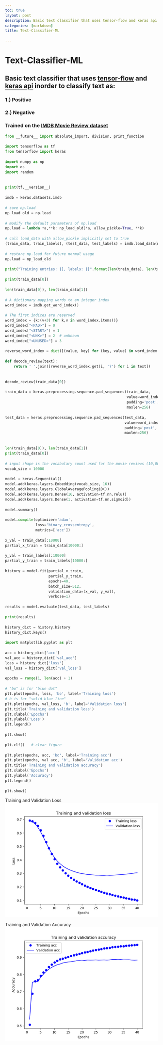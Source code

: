 ```yaml
---
toc: true
layout: post
description: Basic text classifier that uses tensor-flow and keras api inorder to classify text
categories: [markdown]
title: Text-Classifier-ML

---
```


# Text-Classifier-ML

## Basic text classifier that uses [tensor-flow](https:/tensorflow.org) and [keras api](https://keras.io) inorder to classify text as:

###                                                                                        1.) Positive

###                                                                                        2.) Negative

### Trained on the [IMDB Movie Review dataset](https://ai.stanford.edu/~amaas/data/sentiment/aclImdb_v1.tar.gz)

```python
from __future__ import absolute_import, division, print_function

import tensorflow as tf
from tensorflow import keras

import numpy as np
import os
import random


print(tf.__version__)

imdb = keras.datasets.imdb

# save np.load
np_load_old = np.load

# modify the default parameters of np.load
np.load = lambda *a,**k: np_load_old(*a, allow_pickle=True, **k)

# call load_data with allow_pickle implicitly set to true
(train_data, train_labels), (test_data, test_labels) = imdb.load_data(num_words=10000)

# restore np.load for future normal usage
np.load = np_load_old

print("Training entries: {}, labels: {}".format(len(train_data), len(train_labels)))

print(train_data[0])

len(train_data[0]), len(train_data[1])

# A dictionary mapping words to an integer index
word_index = imdb.get_word_index()

# The first indices are reserved
word_index = {k:(v+3) for k,v in word_index.items()} 
word_index["<PAD>"] = 0
word_index["<START>"] = 1
word_index["<UNK>"] = 2  # unknown
word_index["<UNUSED>"] = 3

reverse_word_index = dict([(value, key) for (key, value) in word_index.items()])

def decode_review(text):
    return ' '.join([reverse_word_index.get(i, '?') for i in text])


decode_review(train_data[0])

train_data = keras.preprocessing.sequence.pad_sequences(train_data,
                                                        value=word_index["<PAD>"],
                                                        padding='post',
                                                        maxlen=256)

test_data = keras.preprocessing.sequence.pad_sequences(test_data,
                                                       value=word_index["<PAD>"],
                                                       padding='post',
                                                       maxlen=256)


len(train_data[0]), len(train_data[1])
print(train_data[0])

# input shape is the vocabulary count used for the movie reviews (10,000 words)
vocab_size = 10000

model = keras.Sequential()
model.add(keras.layers.Embedding(vocab_size, 16))
model.add(keras.layers.GlobalAveragePooling1D())
model.add(keras.layers.Dense(16, activation=tf.nn.relu))
model.add(keras.layers.Dense(1, activation=tf.nn.sigmoid))

model.summary()

model.compile(optimizer='adam',
              loss='binary_crossentropy',
              metrics=['acc'])

x_val = train_data[:10000]
partial_x_train = train_data[10000:]

y_val = train_labels[:10000]
partial_y_train = train_labels[10000:]

history = model.fit(partial_x_train,
                    partial_y_train,
                    epochs=40,
                    batch_size=512,
                    validation_data=(x_val, y_val),
                    verbose=1)

results = model.evaluate(test_data, test_labels)

print(results)

history_dict = history.history
history_dict.keys()

import matplotlib.pyplot as plt

acc = history_dict['acc']
val_acc = history_dict['val_acc']
loss = history_dict['loss']
val_loss = history_dict['val_loss']

epochs = range(1, len(acc) + 1)

# "bo" is for "blue dot"
plt.plot(epochs, loss, 'bo', label='Training loss')
# b is for "solid blue line"
plt.plot(epochs, val_loss, 'b', label='Validation loss')
plt.title('Training and validation loss')
plt.xlabel('Epochs')
plt.ylabel('Loss')
plt.legend()

plt.show()

plt.clf()   # clear figure

plt.plot(epochs, acc, 'bo', label='Training acc')
plt.plot(epochs, val_acc, 'b', label='Validation acc')
plt.title('Training and validation accuracy')
plt.xlabel('Epochs')
plt.ylabel('Accuracy')
plt.legend()

plt.show()
```
Training and Validation Loss
![Training and Validation Loss](/static/images/2019-06-16-Text_Classifier_ML/Figure_1.png)

Training and Validation Accuracy
![Training and Validation Accuracy](/static/images/2019-06-16-Text_Classifier_ML/Figure_2.png)